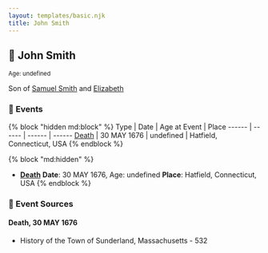 ```yaml
---
layout: templates/basic.njk
title: John Smith
---
```

## 🔵 John Smith
<small>Age: undefined</small>

Son of [Samuel Smith](/people/8/86804391) and [Elizabeth ](/people/7/71389724)

### 📆 Events

{% block "hidden md:block" %}
Type | Date | Age at Event | Place
------ | ------ | ------ | ------
[Death](#event-event-2) | 30 MAY 1676 | undefined | Hatfield, Connecticut, USA
{% endblock %}

{% block "md:hidden" %}
- **[Death](#event-event-2)**
**Date**: 30 MAY 1676, Age: undefined
**Place**: Hatfield, Connecticut, USA
{% endblock %}

### 📰 Event Sources

#### <a id="event-event-2"></a> Death, 30 MAY 1676
* History of the Town of Sunderland, Massachusetts  - 532